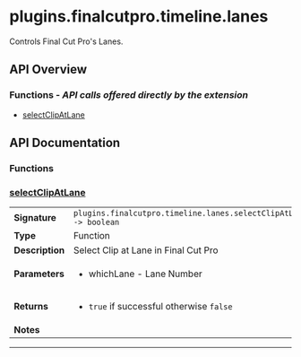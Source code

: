 # plugins.finalcutpro.timeline.lanes

Controls Final Cut Pro's Lanes.

## API Overview
### **Functions** - _API calls offered directly by the extension_
 * [selectClipAtLane](#selectclipatlane)


## API Documentation

### Functions


### [selectClipAtLane](#selectclipatlane)

|                                             |                                                                                     |
| --------------------------------------------|-------------------------------------------------------------------------------------|
| **Signature**                               | `plugins.finalcutpro.timeline.lanes.selectClipAtLane(whichLane) -> boolean`                                                                    |
| **Type**                                    | Function                                                                     |
| **Description**                             | Select Clip at Lane in Final Cut Pro                                                                     |
| **Parameters**                              | <ul><li>whichLane - Lane Number</li></ul> |
| **Returns**                                 | <ul><li>`true` if successful otherwise `false`</li></ul>          |
| **Notes**                                   | <ul></ul>                |

---
